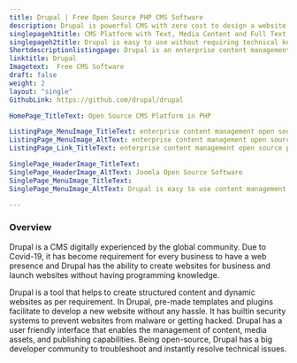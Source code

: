 ```yaml
---
title: Drupal | Free Open Source PHP CMS Software
description: Drupal is powerful CMS with zero cost to design a website. Create a website for a business using Drupal CMS in minutes.
singlepageh1title: CMS Platform with Text, Media Content and Full Text Search 
singlepageh2title: Drupal is easy to use without requiring technical knowledge. Create simple to complex websites including job portals, digital magazines like The Economists.
Shortdescriptionlistingpage: Drupal is an enterprise content management open source platform for building amazing digital experiences. It's made by a dedicated community. Anyone can use it, and it will always be free.
linktitle: Drupal
Imagetext:  Free CMS Software 
draft: false
weight: 2
layout: "single"
GithubLink: https://github.com/drupal/drupal

HomePage_TitleText: Open Source CMS Platform in PHP

ListingPage_MenuImage_TitleText: enterprise content management open source platform
ListingPage_MenuImage_AltText: enterprise content management open source platform
ListingPage_Link_TitleText: enterprise content management open source platform

SinglePage_HeaderImage_TitleText: 
SinglePage_HeaderImage_AltText: Joomla Open Source Software
SinglePage_MenuImage_TitleText: 
SinglePage_MenuImage_AltText: Drupal is easy to use content management system.

---
```


### Overview

Drupal is a CMS digitally experienced by the global community. Due to Covid-19, it has become requirement for every business to have a web presence and Drupal has the ability to create websites for business and launch websites without having programming knowledge.

Drupal is a tool that helps to create structured content and dynamic websites as per requirement. In Drupal, pre-made templates and plugins facilitate to develop a new website without any hassle. It has builtin security systems to prevent websites from malware or getting hacked. Drupal has a user friendly interface that enables the management of content, media assets, and publishing capabilities. Being open-source, Drupal has a big developer community to troubleshoot and instantly resolve technical issues.
